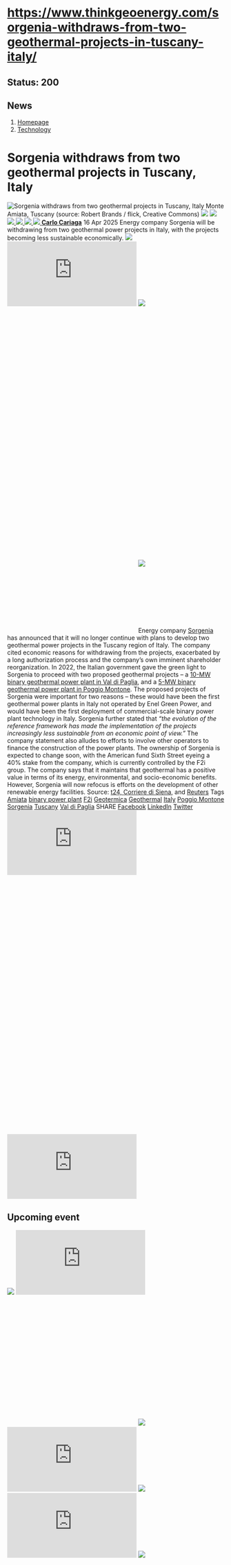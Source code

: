 # https://www.thinkgeoenergy.com/sorgenia-withdraws-from-two-geothermal-projects-in-tuscany-italy/

Status: 200
---

## News
  1. [Homepage](https://www.thinkgeoenergy.com "Homepage")
  2. [Technology](https://www.thinkgeoenergy.com/category/technology/)


# Sorgenia withdraws from two geothermal projects in Tuscany, Italy
![Sorgenia withdraws from two geothermal projects in Tuscany, Italy](https://www.thinkgeoenergy.com/wp-content/uploads/2022/02/Monte-Amiata-1024x768.jpg) Monte Amiata, Tuscany (source: Robert Brands / flick, Creative Commons)
![](https://www.thinkgeoenergy.com/wp-content/themes/tge/img/email-black-envelope-shape.png)
[ ![](https://www.thinkgeoenergy.com/wp-content/themes/tge/img/printer-tool-or-interface-symbol-for-print-button.png) ](https://www.thinkgeoenergy.com/sorgenia-withdraws-from-two-geothermal-projects-in-tuscany-italy/)
[ ![](https://www.thinkgeoenergy.com/wp-content/themes/tge/img/social_twitter_100.jpg) ](https://x.com/thinkgeoenergy)
[ ![](https://www.thinkgeoenergy.com/wp-content/themes/tge/img/social_linkedin_100.png) ](javascript:void\(0\))
[ ![](https://www.thinkgeoenergy.com/wp-content/themes/tge/img/social_facebook_100.png) ](javascript:void\(0\))
[ ![](https://www.thinkgeoenergy.com/wp-content/uploads/2022/10/Carlo-new-photo-100x100.jpg) ](https://www.thinkgeoenergy.com/author/ccariaga/) [**Carlo Cariaga**](https://www.thinkgeoenergy.com/author/ccariaga/) 16 Apr 2025
Energy company Sorgenia will be withdrawing from two geothermal power projects in Italy, with the projects becoming less sustainable economically.
[![](https://ads.thinkgeoenergy.com/images/dca4070464939a2994a515a77c380b1d.jpg)](https://ads.thinkgeoenergy.com/delivery/cl.php?bannerid=104&zoneid=38&sig=f79e1f308a08e7f3fa2725a083b0d3bc40b8650dbb1914d4332a8185b9ccc243&oadest=http%3A%2F%2Fexergy-orc.com%2F%3F%26utm_source%3Dthink%2Bgeo%2Benergy%26utm_medium%3Ddisplay%26utm_campaign%3Dthink%2Bgeo%2Benergy%2Bwebsite%2Badvertising)
![](https://ads.thinkgeoenergy.com/delivery/lg.php?bannerid=104&campaignid=1&zoneid=38&loc=https%3A%2F%2Fwww.thinkgeoenergy.com%2Fsorgenia-withdraws-from-two-geothermal-projects-in-tuscany-italy%2F&cb=5d05cfedff)
[![](https://ads.thinkgeoenergy.com/images/4a3e2b3141477f469c9a365f6184a480.png)](https://ads.thinkgeoenergy.com/delivery/cl.php?bannerid=311&zoneid=39&sig=b3b3d564f7cfc242743c8edd9b7152f22a78ac6197d7f92e4cc0e73ca373289a&oadest=https%3A%2F%2Fwww.orcan-energy.com%2Fen%2F%3F%26utm_source%3Dthink%2Bgeo%2Benergy%26utm_medium%3Ddisplay%26utm_campaign%3Dthink%2Bgeo%2Benergy%2Bwebsite%2Badvertising)
![](https://ads.thinkgeoenergy.com/delivery/lg.php?bannerid=311&campaignid=1&zoneid=39&loc=https%3A%2F%2Fwww.thinkgeoenergy.com%2Fsorgenia-withdraws-from-two-geothermal-projects-in-tuscany-italy%2F&cb=ba11b7db47)
[![](https://ads.thinkgeoenergy.com/delivery/avw.php?zoneid=144&cb=1&n=a886266d)](https://ads.thinkgeoenergy.com/delivery/ck.php?n=a886266d&cb=1)
[![](https://ads.thinkgeoenergy.com/delivery/avw.php?zoneid=34&cb=1&n=a62ebb80)](https://ads.thinkgeoenergy.com/delivery/ck.php?n=a62ebb80&cb=1)
[![](https://ads.thinkgeoenergy.com/delivery/avw.php?zoneid=10&cb=1&n=ada237ed)](https://ads.thinkgeoenergy.com/delivery/ck.php?n=ada237ed&cb=1)
[![](https://ads.thinkgeoenergy.com/images/7e7c5bb8120b56faf9b98b6dd42a99e2.jpg)](https://ads.thinkgeoenergy.com/delivery/cl.php?bannerid=344&zoneid=136&sig=389321ea0439c998e1c90556efa5afb39da14ba04d90740966d794f512de5dbc&oadest=https%3A%2F%2Fwww.slb.com%2Fproducts-and-services%2Fscaling-new-energy-systems%2Fgeothermal%2Fgeothermal-consulting-services%3Futm_medium%3Dpaid%26utm_term%3Dbanner-ad%26utm_campaign%3D2025-geothermex-consulting-services-awareness)
![](https://ads.thinkgeoenergy.com/delivery/lg.php?bannerid=344&campaignid=1&zoneid=136&loc=https%3A%2F%2Fwww.thinkgeoenergy.com%2Fsorgenia-withdraws-from-two-geothermal-projects-in-tuscany-italy%2F&cb=0b4a58abef)
Energy company [Sorgenia](https://www.sorgenia.it/) has announced that it will no longer continue with plans to develop two geothermal power projects in the Tuscany region of Italy. The company cited economic reasons for withdrawing from the projects, exacerbated by a long authorization process and the company’s own imminent shareholder reorganization.
In 2022, the Italian government gave the green light to Sorgenia to proceed with two proposed geothermal projects – a [10-MW binary geothermal power plant in Val di Paglia](https://www.thinkgeoenergy.com/italy-pm-gives-go-ahead-for-10-mw-binary-geothermal-power-plant-in-tuscany/), and a [5-MW binary geothermal power plant in Poggio Montone](https://www.thinkgeoenergy.com/green-light-given-to-poggio-montone-geothermal-project-italy/).
The proposed projects of Sorgenia were important for two reasons – these would have been the first geothermal power plants in Italy not operated by Enel Green Power, and would have been the first deployment of commercial-scale binary power plant technology in Italy.
Sorgenia further stated that _“the evolution of the reference framework has made the implementation of the projects increasingly less sustainable from an economic point of view.”_ The company statement also alludes to efforts to involve other operators to finance the construction of the power plants. The ownership of Sorgenia is expected to change soon, with the American fund Sixth Street eyeing a 40% stake from the company, which is currently controlled by the F2i group.
The company says that it maintains that geothermal has a positive value in terms of its energy, environmental, and socio-economic benefits. However, Sorgenia will now refocus is efforts on the development of other renewable energy facilities.
Source: [t24, ](https://www.t24economia.it/art/geotermia-sorgenia-rinuncia-alla-centrale-da-10-megawatt-ai-piedi-dellamiata)[Corriere di Siena,](https://corrieredisiena.it/news/amiata-e-valdorcia/341727/geotermia-sorgenia-dice-stop-ai-due-impianti-nell-amiata-enel-resta-l-unico-attore.html) and [Reuters](https://www.reuters.com/markets/deals/sixth-street-eyes-stake-new-italian-energy-hub-sources-say-2025-04-11/)
Tags
[Amiata](https://www.thinkgeoenergy.com/tag/amiata/) [binary power plant](https://www.thinkgeoenergy.com/tag/binary-power-plant/) [F2i](https://www.thinkgeoenergy.com/tag/f2i/) [Geotermica](https://www.thinkgeoenergy.com/tag/geotermica/) [Geothermal](https://www.thinkgeoenergy.com/tag/geothermal/) [Italy](https://www.thinkgeoenergy.com/tag/italy/) [Poggio Montone](https://www.thinkgeoenergy.com/tag/poggio-montone/) [Sorgenia](https://www.thinkgeoenergy.com/tag/sorgenia/) [Tuscany](https://www.thinkgeoenergy.com/tag/tuscany/) [Val di Paglia](https://www.thinkgeoenergy.com/tag/val-di-paglia/)
SHARE
[Facebook](javascript:void\(0\))
[LinkedIn](javascript:void\(0\))
[Twitter](javascript:void\(0\))
[![](https://ads.thinkgeoenergy.com/delivery/avw.php?zoneid=40&cb=1&n=af91e151)](https://ads.thinkgeoenergy.com/delivery/ck.php?n=af91e151&cb=1)
[![](https://ads.thinkgeoenergy.com/delivery/avw.php?zoneid=41&cb=1&n=a7dfda8b)](https://ads.thinkgeoenergy.com/delivery/ck.php?n=a7dfda8b&cb=1)
[![](https://ads.thinkgeoenergy.com/delivery/avw.php?zoneid=147&cb=1&n=a90740cd)](https://ads.thinkgeoenergy.com/delivery/ck.php?n=a90740cd&cb=1)
[![](https://ads.thinkgeoenergy.com/delivery/avw.php?zoneid=21&cb=1&n=a02718af)](https://ads.thinkgeoenergy.com/delivery/ck.php?n=a02718af&cb=1)
[![](https://ads.thinkgeoenergy.com/delivery/avw.php?zoneid=22&cb=1&n=af71fb28)](https://ads.thinkgeoenergy.com/delivery/ck.php?n=af71fb28&cb=1)
[![](https://ads.thinkgeoenergy.com/delivery/avw.php?zoneid=23&cb=1&n=a4159bf3)](https://ads.thinkgeoenergy.com/delivery/ck.php?n=a4159bf3&cb=1)
## Upcoming event
[![](https://www.thinkgeoenergy.com/sorgenia-withdraws-from-two-geothermal-projects-in-tuscany-italy/)](https://www.thinkgeoenergy.com/sorgenia-withdraws-from-two-geothermal-projects-in-tuscany-italy/)
[![](https://ads.thinkgeoenergy.com/delivery/avw.php?zoneid=35&cb=1&n=ac8caac7)](https://ads.thinkgeoenergy.com/delivery/ck.php?n=ac8caac7&cb=1)
[![](https://ads.thinkgeoenergy.com/delivery/avw.php?zoneid=36&cb=1&n=a19b6bc8)](https://ads.thinkgeoenergy.com/delivery/ck.php?n=a19b6bc8&cb=1)
[![](https://ads.thinkgeoenergy.com/delivery/avw.php?zoneid=37&cb=1&n=ae3fd23e)](https://ads.thinkgeoenergy.com/delivery/ck.php?n=ae3fd23e&cb=1)
[![](https://ads.thinkgeoenergy.com/images/476eb28404bc7209c844fbfbd47b5d28.jpg)](https://ads.thinkgeoenergy.com/delivery/cl.php?bannerid=35&zoneid=2&sig=a917c6c0f2e3da26dbab140583e33f79f4282700f22311e51efeddd8c441792a&oadest=http%3A%2F%2Fexergy-orc.com%2F%3F%26utm_source%3Dthink%2Bgeo%2Benergy%26utm_medium%3Ddisplay%26utm_campaign%3Dthink%2Bgeo%2Benergy%2Bwebsite%2Badvertising)
![](https://ads.thinkgeoenergy.com/delivery/lg.php?bannerid=35&campaignid=1&zoneid=2&loc=https%3A%2F%2Fwww.thinkgeoenergy.com%2Fsorgenia-withdraws-from-two-geothermal-projects-in-tuscany-italy%2F&cb=6766febdfe)
[![](https://ads.thinkgeoenergy.com/images/a62b7481c7116f0aac3d58406ab9fb81.png)](https://ads.thinkgeoenergy.com/delivery/cl.php?bannerid=310&zoneid=3&sig=b88a8bde13e9b9d2a9b95000271f9f6e7b2a7129c09729a3226591ce0274baaf&oadest=https%3A%2F%2Fwww.orcan-energy.com%2Fen%2F%3F%26utm_source%3Dthink%2Bgeo%2Benergy%26utm_medium%3Ddisplay%26utm_campaign%3Dthink%2Bgeo%2Benergy%2Bwebsite%2Badvertising)
![](https://ads.thinkgeoenergy.com/delivery/lg.php?bannerid=310&campaignid=1&zoneid=3&loc=https%3A%2F%2Fwww.thinkgeoenergy.com%2Fsorgenia-withdraws-from-two-geothermal-projects-in-tuscany-italy%2F&cb=8e5b10aee1)
[![](https://ads.thinkgeoenergy.com/images/0e10b6913875ac647e4efda896a463fd.jpg)](https://ads.thinkgeoenergy.com/delivery/cl.php?bannerid=343&zoneid=135&sig=da665187dcfafa7fb1e532b32d330868e2d71fa7ea128dc6ab851700129ef51c&oadest=https%3A%2F%2Fwww.slb.com%2Fproducts-and-services%2Fscaling-new-energy-systems%2Fgeothermal%2Fgeothermal-consulting-services%3Futm_medium%3Dpaid%26utm_term%3Dbanner-ad%26utm_campaign%3D2025-geothermex-consulting-services-awareness)
![](https://ads.thinkgeoenergy.com/delivery/lg.php?bannerid=343&campaignid=1&zoneid=135&loc=https%3A%2F%2Fwww.thinkgeoenergy.com%2Fsorgenia-withdraws-from-two-geothermal-projects-in-tuscany-italy%2F&cb=0a854b55d0)
[![](https://ads.thinkgeoenergy.com/delivery/avw.php?zoneid=12&cb=1&n=a5182671)](https://ads.thinkgeoenergy.com/delivery/ck.php?n=a5182671&cb=1)
[![](https://ads.thinkgeoenergy.com/delivery/avw.php?zoneid=13&cb=1&n=a2c2aee1)](https://ads.thinkgeoenergy.com/delivery/ck.php?n=a2c2aee1&cb=1)
[![](https://ads.thinkgeoenergy.com/delivery/avw.php?zoneid=146&cb=1&n=a962a961)](https://ads.thinkgeoenergy.com/delivery/ck.php?n=a962a961&cb=1)
[![](https://ads.thinkgeoenergy.com/images/b2d37bc1f3a527628eaa8da73d21b04b.jpg)](https://ads.thinkgeoenergy.com/delivery/cl.php?bannerid=299&zoneid=148&sig=2233177e813097d19db2b291bfe270ff094861549c2805cb616fb1ee6e2dffc0&oadest=https%3A%2F%2Finco-drilling.com%2F%3F%26utm_source%3Dthink%2Bgeo%2Benergy%26utm_medium%3Ddisplay%26utm_campaign%3Dthink%2Bgeo%2Benergy%2Bwebsite%2Badvertising)
![](https://ads.thinkgeoenergy.com/delivery/lg.php?bannerid=299&campaignid=1&zoneid=148&loc=https%3A%2F%2Fwww.thinkgeoenergy.com%2Fsorgenia-withdraws-from-two-geothermal-projects-in-tuscany-italy%2F&cb=6327648b54)
[![](https://ads.thinkgeoenergy.com/images/e7ebde4d5266b5e376df11bd37a43e9c.jpg)](https://ads.thinkgeoenergy.com/delivery/cl.php?bannerid=300&zoneid=149&sig=1eaf5ad35af15910acd4493452cce8545c2639550551eb67a44c40a5a4b0ceac&oadest=https%3A%2F%2Finco-drilling.com%2F%3F%26utm_source%3Dthink%2Bgeo%2Benergy%26utm_medium%3Ddisplay%26utm_campaign%3Dthink%2Bgeo%2Benergy%2Bwebsite%2Badvertising)
![](https://ads.thinkgeoenergy.com/delivery/lg.php?bannerid=300&campaignid=1&zoneid=149&loc=https%3A%2F%2Fwww.thinkgeoenergy.com%2Fsorgenia-withdraws-from-two-geothermal-projects-in-tuscany-italy%2F&cb=e747cacdd4)
[![](https://ads.thinkgeoenergy.com/images/c05bbc71b38e913aaddba397f8e88435.gif)](https://ads.thinkgeoenergy.com/delivery/cl.php?bannerid=314&zoneid=150&sig=c88236cc6eca61c691af98066fcf5de828a9bd6b33f84708c43607b27f74ce70&oadest=https%3A%2F%2Fstrydefurther.com%2Findustries%2Flow-cost-low-environmental-impact-exploration-and-monitoring-solutions-for-geothermal-energy-production-2%3F%26utm_source%3Dthink%2Bgeo%2Benergy%26utm_medium%3Ddisplay%26utm_campaign%3Dthink%2Bgeo%2Benergy%2Bwebsite%2Badvertising)
![](https://ads.thinkgeoenergy.com/delivery/lg.php?bannerid=314&campaignid=1&zoneid=150&loc=https%3A%2F%2Fwww.thinkgeoenergy.com%2Fsorgenia-withdraws-from-two-geothermal-projects-in-tuscany-italy%2F&cb=d9cd7ad643)
[![](https://ads.thinkgeoenergy.com/images/8a5a96ea04a2c1fe06a37e11acd687e2.gif)](https://ads.thinkgeoenergy.com/delivery/cl.php?bannerid=315&zoneid=151&sig=5ee8f7a3d59fa5621b76adae024389ccd468674329b65928694e5f0be9840501&oadest=https%3A%2F%2Fstrydefurther.com%2Findustries%2Flow-cost-low-environmental-impact-exploration-and-monitoring-solutions-for-geothermal-energy-production-2%3F%26utm_source%3Dthink%2Bgeo%2Benergy%26utm_medium%3Ddisplay%26utm_campaign%3Dthink%2Bgeo%2Benergy%2Bwebsite%2Badvertising)
![](https://ads.thinkgeoenergy.com/delivery/lg.php?bannerid=315&campaignid=1&zoneid=151&loc=https%3A%2F%2Fwww.thinkgeoenergy.com%2Fsorgenia-withdraws-from-two-geothermal-projects-in-tuscany-italy%2F&cb=c2e9b76eb4)
### Check out the latest Industry Events & Conferences
[Go to Events](https://www.thinkgeoenergy.com/events)
## Related News
[ ![Initial investigations ongoing on geothermal potential in Burgdorf, Switzerland](https://www.thinkgeoenergy.com/wp-content/uploads/2025/09/Burgdorf-von-oben-400x300.jpg) 29 Sep 2025 Initial investigations ongoing on geothermal potential in Burgdorf, Switzerland ](https://www.thinkgeoenergy.com/initial-investigations-ongoing-on-geothermal-potential-in-burgdorf-switzerland/)
SHARE
![](https://www.thinkgeoenergy.com/sorgenia-withdraws-from-two-geothermal-projects-in-tuscany-italy/) ![](https://www.thinkgeoenergy.com/sorgenia-withdraws-from-two-geothermal-projects-in-tuscany-italy/) ![](https://www.thinkgeoenergy.com/sorgenia-withdraws-from-two-geothermal-projects-in-tuscany-italy/) ![](https://www.thinkgeoenergy.com/sorgenia-withdraws-from-two-geothermal-projects-in-tuscany-italy/)
[ ![Geothermal greenhouse project in Kayseri, Türkiye progressing towards 2026 operations](https://www.thinkgeoenergy.com/wp-content/uploads/2025/09/Kayseri-drilling-400x225.png) 29 Sep 2025 Geothermal greenhouse project in Kayseri, Türkiye progressing towards 2026 operations ](https://www.thinkgeoenergy.com/geothermal-greenhouse-project-in-kayseri-turkiye-progressing-towards-2026-operations/)
SHARE
![](https://www.thinkgeoenergy.com/sorgenia-withdraws-from-two-geothermal-projects-in-tuscany-italy/) ![](https://www.thinkgeoenergy.com/sorgenia-withdraws-from-two-geothermal-projects-in-tuscany-italy/) ![](https://www.thinkgeoenergy.com/sorgenia-withdraws-from-two-geothermal-projects-in-tuscany-italy/) ![](https://www.thinkgeoenergy.com/sorgenia-withdraws-from-two-geothermal-projects-in-tuscany-italy/)
[ ![Cornish Lithium raises £35m equity funding to advance UK lithium and geothermal projects](https://www.thinkgeoenergy.com/wp-content/uploads/2025/09/Cornish-Lithium-demonstration-400x267.png) 29 Sep 2025 Cornish Lithium raises £35m equity funding to advance UK lithium and geothermal projects ](https://www.thinkgeoenergy.com/cornish-lithium-raises-35m-equity-funding-to-advance-uk-lithium-and-geothermal-projects/)
SHARE
![](https://www.thinkgeoenergy.com/sorgenia-withdraws-from-two-geothermal-projects-in-tuscany-italy/) ![](https://www.thinkgeoenergy.com/sorgenia-withdraws-from-two-geothermal-projects-in-tuscany-italy/) ![](https://www.thinkgeoenergy.com/sorgenia-withdraws-from-two-geothermal-projects-in-tuscany-italy/) ![](https://www.thinkgeoenergy.com/sorgenia-withdraws-from-two-geothermal-projects-in-tuscany-italy/)
[ ![German Geothermal Congress 2025 expands with record program](https://www.thinkgeoenergy.com/wp-content/uploads/2023/03/Frankfurt-am-Main-400x267.jpg) 26 Sep 2025 German Geothermal Congress 2025 expands with record program ](https://www.thinkgeoenergy.com/german-geothermal-congress-2025-expands-with-record-program/)
SHARE
![](https://www.thinkgeoenergy.com/sorgenia-withdraws-from-two-geothermal-projects-in-tuscany-italy/) ![](https://www.thinkgeoenergy.com/sorgenia-withdraws-from-two-geothermal-projects-in-tuscany-italy/) ![](https://www.thinkgeoenergy.com/sorgenia-withdraws-from-two-geothermal-projects-in-tuscany-italy/) ![](https://www.thinkgeoenergy.com/sorgenia-withdraws-from-two-geothermal-projects-in-tuscany-italy/)
[ ![Vulcan Energy awards contract for geothermal plant in Germany](https://www.thinkgeoenergy.com/wp-content/uploads/2025/05/Vercana-drilling-rig-2-400x208.png) 26 Sep 2025 Vulcan Energy awards contract for geothermal plant in Germany ](https://www.thinkgeoenergy.com/vulcan-energy-awards-contract-for-geothermal-plant-in-germany/)
SHARE
![](https://www.thinkgeoenergy.com/sorgenia-withdraws-from-two-geothermal-projects-in-tuscany-italy/) ![](https://www.thinkgeoenergy.com/sorgenia-withdraws-from-two-geothermal-projects-in-tuscany-italy/) ![](https://www.thinkgeoenergy.com/sorgenia-withdraws-from-two-geothermal-projects-in-tuscany-italy/) ![](https://www.thinkgeoenergy.com/sorgenia-withdraws-from-two-geothermal-projects-in-tuscany-italy/)
[ ![Updated geothermal resource assessment released in Iceland](https://www.thinkgeoenergy.com/wp-content/uploads/2022/07/Efri-Reykir-400x300.jpg) 26 Sep 2025 Updated geothermal resource assessment released in Iceland ](https://www.thinkgeoenergy.com/updated-geothermal-resource-assessment-released-in-iceland/)
SHARE
![](https://www.thinkgeoenergy.com/sorgenia-withdraws-from-two-geothermal-projects-in-tuscany-italy/) ![](https://www.thinkgeoenergy.com/sorgenia-withdraws-from-two-geothermal-projects-in-tuscany-italy/) ![](https://www.thinkgeoenergy.com/sorgenia-withdraws-from-two-geothermal-projects-in-tuscany-italy/) ![](https://www.thinkgeoenergy.com/sorgenia-withdraws-from-two-geothermal-projects-in-tuscany-italy/)
[ ![MinWat-2025 will be held at Pamukkale University in Türkiye on 3-6 November 2025](https://www.thinkgeoenergy.com/wp-content/uploads/2025/09/Minwat-2025-400x300.png) 26 Sep 2025 MinWat-2025 will be held at Pamukkale University in Türkiye on 3-6 November 2025 ](https://www.thinkgeoenergy.com/minwat-2025-will-be-held-at-pamukkale-university-in-turkiye-on-3-6-november-2025/)
SHARE
![](https://www.thinkgeoenergy.com/sorgenia-withdraws-from-two-geothermal-projects-in-tuscany-italy/) ![](https://www.thinkgeoenergy.com/sorgenia-withdraws-from-two-geothermal-projects-in-tuscany-italy/) ![](https://www.thinkgeoenergy.com/sorgenia-withdraws-from-two-geothermal-projects-in-tuscany-italy/) ![](https://www.thinkgeoenergy.com/sorgenia-withdraws-from-two-geothermal-projects-in-tuscany-italy/)
[ ![Groundbreaking marks start of geothermal heating project in Gräfelfing, Germany](https://www.thinkgeoenergy.com/wp-content/uploads/2025/09/grf_geothermie-start-spatenstich-400x225.jpg) 25 Sep 2025 Groundbreaking marks start of geothermal heating project in Gräfelfing, Germany ](https://www.thinkgeoenergy.com/groundbreaking-marks-start-of-geothermal-project-in-grafelfing/)
SHARE
![](https://www.thinkgeoenergy.com/sorgenia-withdraws-from-two-geothermal-projects-in-tuscany-italy/) ![](https://www.thinkgeoenergy.com/sorgenia-withdraws-from-two-geothermal-projects-in-tuscany-italy/) ![](https://www.thinkgeoenergy.com/sorgenia-withdraws-from-two-geothermal-projects-in-tuscany-italy/) ![](https://www.thinkgeoenergy.com/sorgenia-withdraws-from-two-geothermal-projects-in-tuscany-italy/)
[ ![Szczecin, Poland launches tender for deep geothermal drilling](https://www.thinkgeoenergy.com/wp-content/uploads/2025/09/Szczecin_Poland_sailing_ships-400x225.jpg) 25 Sep 2025 Szczecin, Poland launches tender for deep geothermal drilling ](https://www.thinkgeoenergy.com/szczecin-launches-tender-for-deep-geothermal-well/)
SHARE
![](https://www.thinkgeoenergy.com/sorgenia-withdraws-from-two-geothermal-projects-in-tuscany-italy/) ![](https://www.thinkgeoenergy.com/sorgenia-withdraws-from-two-geothermal-projects-in-tuscany-italy/) ![](https://www.thinkgeoenergy.com/sorgenia-withdraws-from-two-geothermal-projects-in-tuscany-italy/) ![](https://www.thinkgeoenergy.com/sorgenia-withdraws-from-two-geothermal-projects-in-tuscany-italy/)
[ ![Flagship geothermal projects to conclude Praxisforum 2025](https://www.thinkgeoenergy.com/wp-content/uploads/2020/10/PFB_PraxisforumGeothermieBayern_Enerchange-400x266.png) 24 Sep 2025 Flagship geothermal projects to conclude Praxisforum 2025 ](https://www.thinkgeoenergy.com/flagship-geothermal-projects-to-conclude-praxisforum-2025/)
SHARE
![](https://www.thinkgeoenergy.com/sorgenia-withdraws-from-two-geothermal-projects-in-tuscany-italy/) ![](https://www.thinkgeoenergy.com/sorgenia-withdraws-from-two-geothermal-projects-in-tuscany-italy/) ![](https://www.thinkgeoenergy.com/sorgenia-withdraws-from-two-geothermal-projects-in-tuscany-italy/) ![](https://www.thinkgeoenergy.com/sorgenia-withdraws-from-two-geothermal-projects-in-tuscany-italy/)
[ ![Slovakia backs geothermal heating project in the High Tatras](https://www.thinkgeoenergy.com/wp-content/uploads/2025/09/HighTatra_Slovakia-400x266.jpg) 24 Sep 2025 Slovakia backs geothermal heating project in the High Tatras ](https://www.thinkgeoenergy.com/slovakia-backs-geothermal-heating-project-in-the-high-tatras/)
SHARE
![](https://www.thinkgeoenergy.com/sorgenia-withdraws-from-two-geothermal-projects-in-tuscany-italy/) ![](https://www.thinkgeoenergy.com/sorgenia-withdraws-from-two-geothermal-projects-in-tuscany-italy/) ![](https://www.thinkgeoenergy.com/sorgenia-withdraws-from-two-geothermal-projects-in-tuscany-italy/) ![](https://www.thinkgeoenergy.com/sorgenia-withdraws-from-two-geothermal-projects-in-tuscany-italy/)
[ ![Our Climate Future 2025: Iceland-EU symposium on geothermal energy in Brussels](https://www.thinkgeoenergy.com/wp-content/uploads/2025/09/Our-Climate-Future-Event-Oct-2025-ocf-hellisheidi-400x224.png) 24 Sep 2025 Our Climate Future 2025: Iceland-EU symposium on geothermal energy in Brussels ](https://www.thinkgeoenergy.com/our-climate-future-2025-iceland-eu-symposium-on-geothermal-energy-in-brussels/)
SHARE
![](https://www.thinkgeoenergy.com/sorgenia-withdraws-from-two-geothermal-projects-in-tuscany-italy/) ![](https://www.thinkgeoenergy.com/sorgenia-withdraws-from-two-geothermal-projects-in-tuscany-italy/) ![](https://www.thinkgeoenergy.com/sorgenia-withdraws-from-two-geothermal-projects-in-tuscany-italy/) ![](https://www.thinkgeoenergy.com/sorgenia-withdraws-from-two-geothermal-projects-in-tuscany-italy/)
[](https://www.thinkgeoenergy.com/sorgenia-withdraws-from-two-geothermal-projects-in-tuscany-italy/) [](https://www.thinkgeoenergy.com/sorgenia-withdraws-from-two-geothermal-projects-in-tuscany-italy/)
[![](https://ads.thinkgeoenergy.com/images/eacfb4973619c36e88404f2b367e4f06.jpg)](https://ads.thinkgeoenergy.com/delivery/cl.php?bannerid=259&zoneid=145&sig=b29592330aee2868e962b21920aed234739ce8009449f8ebb80c20e0ae6a7231&oadest=https%3A%2F%2Fwww.jrgenergy.com%2F%3F%26utm_source%3Dthink%2Bgeo%2Benergy%26utm_medium%3Ddisplay%26utm_campaign%3Dthink%2Bgeo%2Benergy%2Bwebsite%2Badvertising)
![](https://ads.thinkgeoenergy.com/delivery/lg.php?bannerid=259&campaignid=1&zoneid=145&loc=https%3A%2F%2Fwww.thinkgeoenergy.com%2Fsorgenia-withdraws-from-two-geothermal-projects-in-tuscany-italy%2F&cb=75636c4771)
[![](https://ads.thinkgeoenergy.com/images/41406b95b88864e0758fc238260291b4.jpg)](https://ads.thinkgeoenergy.com/delivery/cl.php?bannerid=261&zoneid=152&sig=7ccc20cb02a155ba32ccf3a8b531d9d17da1a7c711ab999c04b9c70dc64d357c&oadest=https%3A%2F%2Fwww.jrgenergy.com%2F%3F%26utm_source%3Dthink%2Bgeo%2Benergy%26utm_medium%3Ddisplay%26utm_campaign%3Dthink%2Bgeo%2Benergy%2Bwebsite%2Badvertising)
![](https://ads.thinkgeoenergy.com/delivery/lg.php?bannerid=261&campaignid=1&zoneid=152&loc=https%3A%2F%2Fwww.thinkgeoenergy.com%2Fsorgenia-withdraws-from-two-geothermal-projects-in-tuscany-italy%2F&cb=c1d882f931)
[![](https://ads.thinkgeoenergy.com/images/d43f23414ac0635c1f8442c9beba9fde.jpg)](https://ads.thinkgeoenergy.com/delivery/cl.php?bannerid=260&zoneid=153&sig=f00735bf447cb3ee92d64f28be388ff23638991acb61e6a64df85105fb87c686&oadest=https%3A%2F%2Fwww.jrgenergy.com%2F%3F%26utm_source%3Dthink%2Bgeo%2Benergy%26utm_medium%3Ddisplay%26utm_campaign%3Dthink%2Bgeo%2Benergy%2Bwebsite%2Badvertising)
![](https://ads.thinkgeoenergy.com/delivery/lg.php?bannerid=260&campaignid=1&zoneid=153&loc=https%3A%2F%2Fwww.thinkgeoenergy.com%2Fsorgenia-withdraws-from-two-geothermal-projects-in-tuscany-italy%2F&cb=0fc33f034e)
[ ![](https://www.thinkgeoenergy.com/wp-content/themes/tge/img/logos/logo.png) ](https://www.thinkgeoenergy.com/sorgenia-withdraws-from-two-geothermal-projects-in-tuscany-italy/)
  * Follow Think GeoEnergy
  * [ ![](https://www.thinkgeoenergy.com/wp-content/themes/tge/img/icons/facebook-icon.png) ](https://www.facebook.com/thinkgeoenergy)
  * [ ![](https://www.thinkgeoenergy.com/wp-content/themes/tge/img/icons/instagram.png) ](https://www.instagram.com/thinkgeoenergy/?hl=en)
  * [ ![](https://www.thinkgeoenergy.com/wp-content/themes/tge/img/icons/in.png) ](http://www.linkedin.com/groups?gid=1960587&trk=myg_ugrp_ovr)
  * [ ![](https://www.thinkgeoenergy.com/wp-content/themes/tge/img/icons/twitter_x_icon.png) ](https://x.com/thinkgeoenergy)
  * [ ![](https://www.thinkgeoenergy.com/wp-content/themes/tge/img/icons/YT.png) ](https://www.youtube.com/channel/UCvRx_SSV897Nm4e7NQbt5vQ)


  * [About Us](https://www.thinkgeoenergy.com/about/)
  * [Terms & Condition](https://www.thinkgeoenergy.com/about/terms-conditions/)
  * [Privacy Policy](https://www.thinkgeoenergy.com/about/privacy-policy/)
  * [Advertisement](https://www.thinkgeoenergy.com/advertisement/)
  * [Our Advertisers](https://www.thinkgeoenergy.com/our-advertisers/)
  * [Support](https://www.thinkgeoenergy.com/support-us/)


### Subscribe to our Newsletter
  * [ENGLISH](https://www.thinkgeoenergy.com/)
  * [EN ESPAÑOL](http://www.piensageotermia.com/)
  * [IN TURKISH](http://www.jeotermalhaberler.com/)


All rights reserved. © ThinkGeoEnergy ehf. 2025 
We use cookies on our website to give you the most relevant experience by remembering your preferences and repeat visits. By clicking “Accept”, you consent to the use of ALL the cookies.
Cookie settings[ACCEPT](https://www.thinkgeoenergy.com/sorgenia-withdraws-from-two-geothermal-projects-in-tuscany-italy/)
Manage consent
Close
#### Privacy Overview
This website uses cookies to improve your experience while you navigate through the website. Out of these, the cookies that are categorized as necessary are stored on your browser as they are essential for the working of basic functionalities of the ...
Necessary 
Necessary
Always Enabled
Necessary cookies are absolutely essential for the website to function properly. This category only includes cookies that ensures basic functionalities and security features of the website. These cookies do not store any personal information. 
Non-necessary 
Non-necessary
Any cookies that may not be particularly necessary for the website to function and is used specifically to collect user personal data via analytics, ads, other embedded contents are termed as non-necessary cookies. It is mandatory to procure user consent prior to running these cookies on your website. 
SAVE & ACCEPT
[ Go to mobile version ](https://www.thinkgeoenergy.com/sorgenia-withdraws-from-two-geothermal-projects-in-tuscany-italy/?amp=1)
